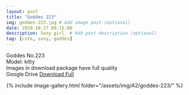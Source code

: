 ```yaml
---
layout: post
title: "Goddes 223"
img: goddes-223.jpg # Add image post (optional)
date: 2020-10-27 09:15:00
description: Sexy girl. # Add post description (optional)
tag: [cute, sexy, goddes]
---
```

Goddes No.223  
Model: kitty                       
Images in download package have full quality                    
Google Drive [Download Full](http://gestyy.com/erk2yf)

{% include image-gallery.html folder="/assets/img/A2/goddes-223/" %}
